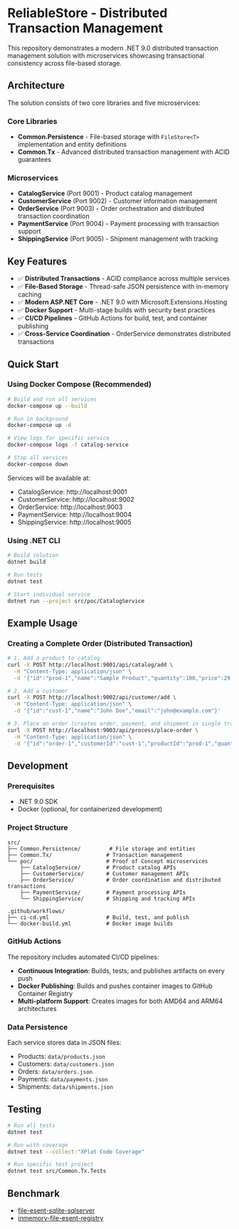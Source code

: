 # ReliableStore - Distributed Transaction Management

This repository demonstrates a modern .NET 9.0 distributed transaction management solution with microservices showcasing transactional consistency across file-based storage.

## Architecture

The solution consists of two core libraries and five microservices:

### Core Libraries
- **Common.Persistence** - File-based storage with `FileStore<T>` implementation and entity definitions
- **Common.Tx** - Advanced distributed transaction management with ACID guarantees

### Microservices
- **CatalogService** (Port 9001) - Product catalog management
- **CustomerService** (Port 9002) - Customer information management  
- **OrderService** (Port 9003) - Order orchestration and distributed transaction coordination
- **PaymentService** (Port 9004) - Payment processing with transaction support
- **ShippingService** (Port 9005) - Shipment management with tracking

## Key Features

- ✅ **Distributed Transactions** - ACID compliance across multiple services
- ✅ **File-Based Storage** - Thread-safe JSON persistence with in-memory caching
- ✅ **Modern ASP.NET Core** - .NET 9.0 with Microsoft.Extensions.Hosting
- ✅ **Docker Support** - Multi-stage builds with security best practices
- ✅ **CI/CD Pipelines** - GitHub Actions for build, test, and container publishing
- ✅ **Cross-Service Coordination** - OrderService demonstrates distributed transactions

## Quick Start

### Using Docker Compose (Recommended)

```bash
# Build and run all services
docker-compose up --build

# Run in background
docker-compose up -d

# View logs for specific service
docker-compose logs -f catalog-service

# Stop all services
docker-compose down
```

Services will be available at:
- CatalogService: http://localhost:9001
- CustomerService: http://localhost:9002  
- OrderService: http://localhost:9003
- PaymentService: http://localhost:9004
- ShippingService: http://localhost:9005

### Using .NET CLI

```bash
# Build solution
dotnet build

# Run tests
dotnet test

# Start individual service
dotnet run --project src/poc/CatalogService
```

## Example Usage

### Creating a Complete Order (Distributed Transaction)

```bash
# 1. Add a product to catalog
curl -X POST http://localhost:9001/api/catalog/add \
  -H "Content-Type: application/json" \
  -d '{"id":"prod-1","name":"Sample Product","quantity":100,"price":29.99}'

# 2. Add a customer
curl -X POST http://localhost:9002/api/customer/add \
  -H "Content-Type: application/json" \
  -d '{"id":"cust-1","name":"John Doe","email":"john@example.com"}'

# 3. Place an order (creates order, payment, and shipment in single transaction)
curl -X POST http://localhost:9003/api/process/place-order \
  -H "Content-Type: application/json" \
  -d '{"id":"order-1","customerId":"cust-1","productId":"prod-1","quantity":2,"totalAmount":59.98}'
```

## Development

### Prerequisites
- .NET 9.0 SDK
- Docker (optional, for containerized development)

### Project Structure
```
src/
├── Common.Persistence/         # File storage and entities
├── Common.Tx/                 # Transaction management
└── poc/                       # Proof of Concept microservices
    ├── CatalogService/        # Product catalog APIs
    ├── CustomerService/       # Customer management APIs
    ├── OrderService/          # Order coordination and distributed transactions
    ├── PaymentService/        # Payment processing APIs
    └── ShippingService/       # Shipping and tracking APIs

.github/workflows/
├── ci-cd.yml                  # Build, test, and publish
└── docker-build.yml           # Docker image builds
```

### GitHub Actions

The repository includes automated CI/CD pipelines:

- **Continuous Integration**: Builds, tests, and publishes artifacts on every push
- **Docker Publishing**: Builds and pushes container images to GitHub Container Registry
- **Multi-platform Support**: Creates images for both AMD64 and ARM64 architectures

### Data Persistence

Each service stores data in JSON files:
- Products: `data/products.json`
- Customers: `data/customers.json`
- Orders: `data/orders.json`
- Payments: `data/payments.json`
- Shipments: `data/shipments.json`

## Testing

```bash
# Run all tests
dotnet test

# Run with coverage
dotnet test --collect:"XPlat Code Coverage"

# Run specific test project
dotnet test src/Common.Tx.Tests
```

## Benchmark

- [file-esent-sqlite-sqlserver](https://raw.githack.com/smartpcr/reliablestore/main/src/Common.Persistence.Benchmarks/BenchmarkDotNet.Artifacts/results/BenchmarkSummary-2025-07-07b.html)
- [inmemory-file-esent-registry](https://raw.githack.com/smartpcr/reliablestore/main/src/Common.Persistence.Benchmarks/BenchmarkDotNet.Artifacts/results/BenchmarkSummary-2025-07-08.html)
